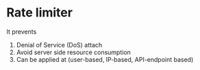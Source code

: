 # Rate limiter

It prevents  

1. Denial of Service (DoS) attach
2. Avoid server side resource consumption
3. Can be applied at (user-based, IP-based, API-endpoint based)

